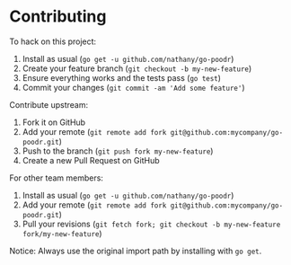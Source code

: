 # Contributing

To hack on this project:

1. Install as usual (`go get -u github.com/nathany/go-poodr`)
2. Create your feature branch (`git checkout -b my-new-feature`)
3. Ensure everything works and the tests pass (`go test`)
4. Commit your changes (`git commit -am 'Add some feature'`)

Contribute upstream:

1. Fork it on GitHub
2. Add your remote (`git remote add fork git@github.com:mycompany/go-poodr.git`)
3. Push to the branch (`git push fork my-new-feature`)
4. Create a new Pull Request on GitHub

For other team members:

1. Install as usual (`go get -u github.com/nathany/go-poodr`)
2. Add your remote (`git remote add fork git@github.com:mycompany/go-poodr.git`)
3. Pull your revisions (`git fetch fork; git checkout -b my-new-feature fork/my-new-feature`)

Notice: Always use the original import path by installing with `go get`.
